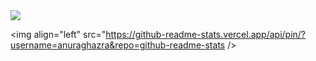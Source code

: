   <img src="https://github-readme-stats.vercel.app/api/top-langs/?username=Peevee2020&layout=full&hide_border=true&theme=Gradient&title_color=#FFFFFF" />
  
  <img align="left" src="https://github-readme-stats.vercel.app/api/pin/?username=anuraghazra&repo=github-readme-stats />

